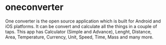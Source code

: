 # oneconverter
One converter is the open source application which is built for Android and iOS platforms. It can be convert and calculate all the things in a couple of taps. This app has Calculator (Simple and Advance), Lenght, Distance, Area, Temperature, Currency, Unit, Speed, Time, Mass and many more.
